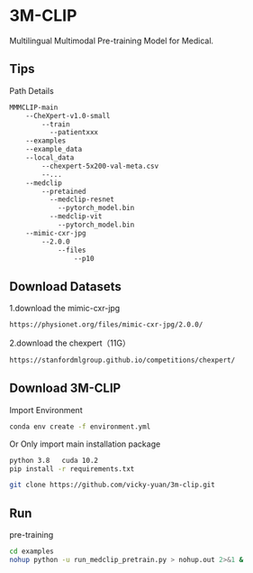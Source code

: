 # 3M-CLIP
Multilingual Multimodal Pre-training Model for Medical.

## Tips
Path Details
```bash
MMMCLIP-main
    --CheXpert-v1.0-small
        --train
          --patientxxx
    --examples
    --example_data
    --local_data
        --chexpert-5x200-val-meta.csv
        --...
    --medclip
        --pretained
          --medclip-resnet
            --pytorch_model.bin
          --medclip-vit
            --pytorch_model.bin
    --mimic-cxr-jpg
        --2.0.0
            --files
                --p10
```

## Download Datasets
1.download the mimic-cxr-jpg
```bash
https://physionet.org/files/mimic-cxr-jpg/2.0.0/

```
2.download the chexpert（11G）
```bash
https://stanfordmlgroup.github.io/competitions/chexpert/
```

## Download 3M-CLIP

Import Environment
```bash
conda env create -f environment.yml
```

Or Only import main installation package
```bash
python 3.8   cuda 10.2
pip install -r requirements.txt
```

```bash
git clone https://github.com/vicky-yuan/3m-clip.git
```


## Run
pre-training

```bash
cd examples
nohup python -u run_medclip_pretrain.py > nohup.out 2>&1 &
```
